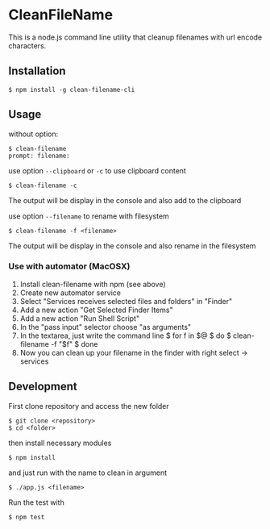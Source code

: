 # CleanFileName

This is a node.js command line utility that cleanup filenames with url encode characters.
## Installation

    $ npm install -g clean-filename-cli

## Usage

without option:

    $ clean-filename
    prompt: filename:

use option `--clipboard` or `-c` to use clipboard content

    $ clean-filename -c

The output will be display in the console and also add to the clipboard

use option `--filename` to rename with filesystem

    $ clean-filename -f <filename>

The output will be display in the console and also rename in the filesystem

### Use with automator (MacOSX)

1. Install clean-filename with npm (see above)
2. Create new automator service
3. Select "Services receives selected files and folders" in "Finder"
4. Add a new action "Get Selected Finder Items"
5. Add a new action "Run Shell Script"
6. In the "pass input" selector choose "as arguments"
7. In the textarea, just write the command line
    $ for f in $@
    $ do
    $    clean-filename -f "$f"
    $ done
8. Now you can clean up your filename in the finder with right select -> services


## Development
First clone repository and access the new folder

    $ git clone <repository>
    $ cd <folder>

then install necessary modules

    $ npm install

and just run with the name to clean in argument

    $ ./app.js <filename>

Run the test with

    $ npm test
